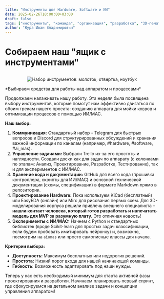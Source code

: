 ```yaml
---
title: "Инструменты для Hardware, Software и ИИ"
date: 2025-02-26T10:00:00+03:00
draft: false
tags: ["инструменты", "команда", "организация", "разработка", "3D-печать", "GitHub", "ИИ"]
author: "Жура Иван Владимирович"
---
```


# Собираем наш "ящик с инструментами"

##

<div style="text-align: center; margin-top: 1em; margin-bottom: 1em;">
  <img src="/images/4post.jpg" alt="Набор инструментов: молоток, отвертка, ноутбук" style="height: auto; width: auto; vertical-align: middle;">
</div>
*Выбираем средства для работы над аппаратом и процессами*

Продолжаем налаживать нашу работу. Эта неделя была посвящена выбору инструментов, которые помогут нам эффективно двигаться по обоим трекам нашего проекта: созданию аппарата для мойки ковров и оптимизации процессов с помощью ИИ/МАС.

**Наш выбор:**

1.  **Коммуникация:** Стандартный набор - Telegram для быстрых вопросов и Discord для структурированных обсуждений и хранения важной информации по каналам (например, #hardware, #software, #ai_mas).
2.  **Управление задачами:** Выбрали Trello из-за его простоты и наглядности. Создали доски как для задач по аппарату (с колонками по этапам: Анализ, Проектирование, Разработка, Тестирование), так и для экспериментов с ИИ/МАС.
3.  **Хранение кода и документации:** GitHub для всего кода (прошивка контроллера, скрипты для ИИ/МАС) и основной технической документации (схемы, спецификации) в формате Markdown прямо в репозитории.
4.  **Проектирование Hardware:** Пока используем KiCad (бесплатный) или EasyEDA (онлайн) или Miro для рисования первых схем. Для 3D-моделирования корпуса решили привлечь внешнего специалиста – **нашли контакт человека, который готов разработать и напечатать модель для MVP за разумную плату.** Это отличная новость!
5.  **Эксперименты с ИИ/МАС:** Начнем с Python и стандартных библиотек (вроде Scikit-learn для простых задач классификации, если будем пробовать имитировать нейронку) и, возможно, посмотрим на `aiomas` или просто самописные классы для начала.

**Критерии выбора:**

*   **Доступность:** Максимум бесплатных или недорогих решений.
*   **Простота:** Низкий порог входа для нашей начинающей команды.
*   **Гибкость:** Возможность адаптировать под наши нужды.

Теперь у нас есть необходимый минимум для старта активной фазы проектирования и разработки. Начинаем планировать первый спринт, где сфокусируемся на детальном анализе задачи и концепции управления аппаратом! 